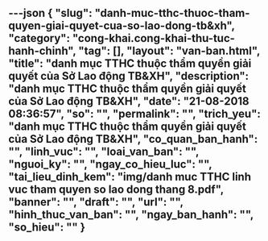 ---json
{
    "slug": "danh-muc-tthc-thuoc-tham-quyen-giai-quyet-cua-so-lao-dong-tb&xh",
    "category": "cong-khai.cong-khai-thu-tuc-hanh-chinh",
    "tag": [],
    "layout": "van-ban.html",
    "title": "danh mục TTHC thuộc thẩm quyền giải quyết của Sở Lao động TB&XH",
    "description": "danh mục TTHC thuộc thẩm quyền giải quyết của Sở Lao động TB&XH",
    "date": "21-08-2018 08:36:57",
    "so": "",
    "permalink": "",
    "trich_yeu": "danh mục TTHC thuộc thẩm quyền giải quyết của Sở Lao động TB&XH",
    "co_quan_ban_hanh": "",
    "linh_vuc": "",
    "loai_van_ban": "",
    "nguoi_ky": "",
    "ngay_co_hieu_luc": "",
    "tai_lieu_dinh_kem": "img/danh muc TTHC linh vuc tham quyen so lao dong thang 8.pdf",
    "banner": "",
    "draft": "",
    "url": "",
    "hinh_thuc_van_ban": "",
    "ngay_ban_hanh": "",
    "so_hieu": ""
}
---
